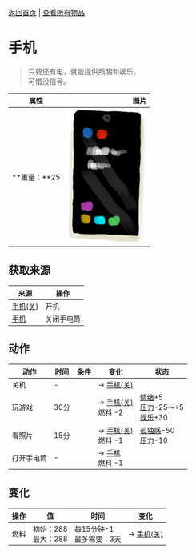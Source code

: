 [返回首页](index.md)   |  [查看所有物品](object.md)
# 手机  
> 只要还有电，就能提供照明和娱乐。<br>可惜没信号。  
  
  属性  |   图片   
 ----  |  ----:   
 **重量：**25  |  ![](Sprite/PhoneOn.png)   
  
## 获取来源  
来源  |  操作  
----  |  ----  
[手机(关)](PhoneOff.md)  |  开机  
[手机](PhoneOnLight.md)  |  关闭手电筒  
## 动作  
动作  |  时间  |  条件  |  变化  |  状态  
----  |  ----  |  ----  |  ----  |  ----  
关机  |  -  |    |  → [手机(关)](PhoneOff.md)<br>  |    
玩游戏  |  30分  |    |  → [手机(关)](PhoneOff.md)<br>燃料  -2<br>  |  [情绪](Morale.md)+5<br>[压力](Stress.md)-25～+5<br>[娱乐](Entertainment.md)+30  
看照片  |  15分  |    |  → [手机(关)](PhoneOff.md)<br>燃料  -1<br>  |  [孤独感](Loneliness.md)-50<br>[压力](Stress.md)-10  
打开手电筒  |  -  |    |  → [手机](PhoneOnLight.md)<br>燃料  -1<br>  |    
## 变化  
操作  |  值  |  时间  |  变化  
----  |  ----  |  ----  |  ----  
燃料  |  初始：288<br>最大：288  |  每15分钟-1<br>最多需要：3天  |  → [手机(关)](PhoneOff.md)  
